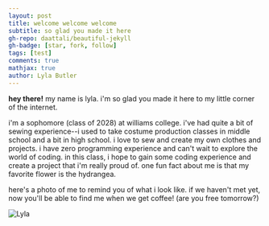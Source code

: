 ```yaml
---
layout: post
title: welcome welcome welcome
subtitle: so glad you made it here
gh-repo: daattali/beautiful-jekyll
gh-badge: [star, fork, follow]
tags: [test]
comments: true
mathjax: true
author: Lyla Butler
---
```


**hey there!**
my name is lyla. i'm so glad you made it here to my little corner of the internet.

i'm a sophomore (class of 2028) at williams college. i've had quite a bit of sewing experience--i used to take costume production classes in middle school and a bit in high school. i love to sew and create my own clothes and projects. i have zero programming experience and can't wait to explore the world of coding. in this class, i hope to gain some coding experience and create a project that i'm really proud of. one fun fact about me is that my favorite flower is the hydrangea.



here's a photo of me to remind you of what i look like. if we haven't met yet, now you'll be able to find me when we get coffee! (are you free tomorrow?)

![Lyla](https://github.com/lylafbutler/lylafbutler.github.io/blob/115a2ffa12b3b2caefdf49fdb257d0f17bc2fa07/assets/img/lylaphoto.jpeg)


